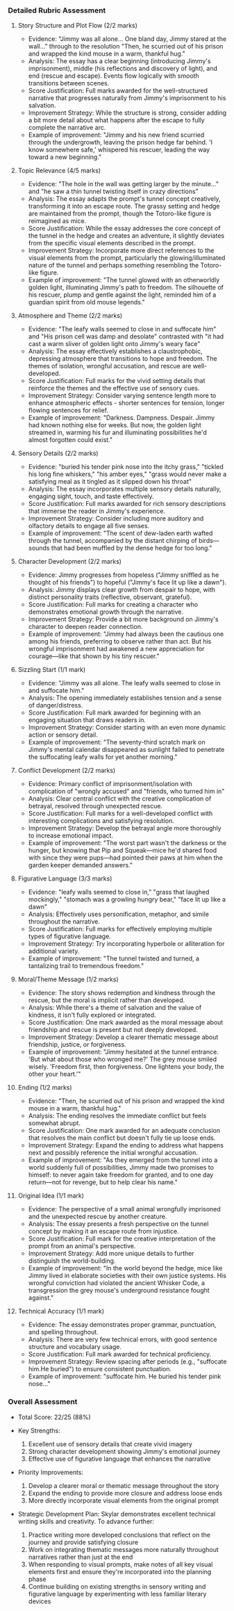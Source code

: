 ### Detailed Rubric Assessment

1. Story Structure and Plot Flow (2/2 marks)

   - Evidence: "Jimmy was all alone... One bland day, Jimmy stared at the wall..." through to the resolution "Then, he scurried out of his prison and wrapped the kind mouse in a warm, thankful hug."
   - Analysis: The essay has a clear beginning (introducing Jimmy's imprisonment), middle (his reflections and discovery of light), and end (rescue and escape). Events flow logically with smooth transitions between scenes.
   - Score Justification: Full marks awarded for the well-structured narrative that progresses naturally from Jimmy's imprisonment to his salvation.
   - Improvement Strategy: While the structure is strong, consider adding a bit more detail about what happens after the escape to fully complete the narrative arc.
   - Example of improvement: "Jimmy and his new friend scurried through the undergrowth, leaving the prison hedge far behind. 'I know somewhere safe,' whispered his rescuer, leading the way toward a new beginning."

2. Topic Relevance (4/5 marks)

   - Evidence: "The hole in the wall was getting larger by the minute..." and "he saw a thin tunnel twisting itself in crazy directions"
   - Analysis: The essay adapts the prompt's tunnel concept creatively, transforming it into an escape route. The grassy setting and hedge are maintained from the prompt, though the Totoro-like figure is reimagined as mice.
   - Score Justification: While the essay addresses the core concept of the tunnel in the hedge and creates an adventure, it slightly deviates from the specific visual elements described in the prompt.
   - Improvement Strategy: Incorporate more direct references to the visual elements from the prompt, particularly the glowing/illuminated nature of the tunnel and perhaps something resembling the Totoro-like figure.
   - Example of improvement: "The tunnel glowed with an otherworldly golden light, illuminating Jimmy's path to freedom. The silhouette of his rescuer, plump and gentle against the light, reminded him of a guardian spirit from old mouse legends."

3. Atmosphere and Theme (2/2 marks)

   - Evidence: "The leafy walls seemed to close in and suffocate him" and "His prison cell was damp and desolate" contrasted with "it had cast a warm sliver of golden light onto Jimmy's weary face"
   - Analysis: The essay effectively establishes a claustrophobic, depressing atmosphere that transitions to hope and freedom. The themes of isolation, wrongful accusation, and rescue are well-developed.
   - Score Justification: Full marks for the vivid setting details that reinforce the themes and the effective use of sensory cues.
   - Improvement Strategy: Consider varying sentence length more to enhance atmospheric effects - shorter sentences for tension, longer flowing sentences for relief.
   - Example of improvement: "Darkness. Dampness. Despair. Jimmy had known nothing else for weeks. But now, the golden light streamed in, warming his fur and illuminating possibilities he'd almost forgotten could exist."

4. Sensory Details (2/2 marks)

   - Evidence: "buried his tender pink nose into the itchy grass," "tickled his long fine whiskers," "his amber eyes," "grass would never make a satisfying meal as it tingled as it slipped down his throat"
   - Analysis: The essay incorporates multiple sensory details naturally, engaging sight, touch, and taste effectively.
   - Score Justification: Full marks awarded for rich sensory descriptions that immerse the reader in Jimmy's experience.
   - Improvement Strategy: Consider including more auditory and olfactory details to engage all five senses.
   - Example of improvement: "The scent of dew-laden earth wafted through the tunnel, accompanied by the distant chirping of birds—sounds that had been muffled by the dense hedge for too long."

5. Character Development (2/2 marks)

   - Evidence: Jimmy progresses from hopeless ("Jimmy sniffled as he thought of his friends") to hopeful ("Jimmy's face lit up like a dawn").
   - Analysis: Jimmy displays clear growth from despair to hope, with distinct personality traits (reflective, observant, grateful).
   - Score Justification: Full marks for creating a character who demonstrates emotional growth through the narrative.
   - Improvement Strategy: Provide a bit more background on Jimmy's character to deepen reader connection.
   - Example of improvement: "Jimmy had always been the cautious one among his friends, preferring to observe rather than act. But his wrongful imprisonment had awakened a new appreciation for courage—like that shown by his tiny rescuer."

6. Sizzling Start (1/1 mark)

   - Evidence: "Jimmy was all alone. The leafy walls seemed to close in and suffocate him."
   - Analysis: The opening immediately establishes tension and a sense of danger/distress.
   - Score Justification: Full mark awarded for beginning with an engaging situation that draws readers in.
   - Improvement Strategy: Consider starting with an even more dynamic action or sensory detail.
   - Example of improvement: "The seventy-third scratch mark on Jimmy's mental calendar disappeared as sunlight failed to penetrate the suffocating leafy walls for yet another morning."

7. Conflict Development (2/2 marks)

   - Evidence: Primary conflict of imprisonment/isolation with complication of "wrongly accused" and "friends, who turned him in"
   - Analysis: Clear central conflict with the creative complication of betrayal, resolved through unexpected rescue.
   - Score Justification: Full marks for a well-developed conflict with interesting complications and satisfying resolution.
   - Improvement Strategy: Develop the betrayal angle more thoroughly to increase emotional impact.
   - Example of improvement: "The worst part wasn't the darkness or the hunger, but knowing that Pip and Squeak—mice he'd shared food with since they were pups—had pointed their paws at him when the garden keeper demanded answers."

8. Figurative Language (3/3 marks)

   - Evidence: "leafy walls seemed to close in," "grass that laughed mockingly," "stomach was a growling hungry bear," "face lit up like a dawn"
   - Analysis: Effectively uses personification, metaphor, and simile throughout the narrative.
   - Score Justification: Full marks for effectively employing multiple types of figurative language.
   - Improvement Strategy: Try incorporating hyperbole or alliteration for additional variety.
   - Example of improvement: "The tunnel twisted and turned, a tantalizing trail to tremendous freedom."

9. Moral/Theme Message (1/2 marks)

   - Evidence: The story shows redemption and kindness through the rescue, but the moral is implicit rather than developed.
   - Analysis: While there's a theme of salvation and the value of kindness, it isn't fully explored or integrated.
   - Score Justification: One mark awarded as the moral message about friendship and rescue is present but not deeply developed.
   - Improvement Strategy: Develop a clearer thematic message about friendship, justice, or forgiveness.
   - Example of improvement: "Jimmy hesitated at the tunnel entrance. 'But what about those who wronged me?' The grey mouse smiled wisely. 'Freedom first, then forgiveness. One lightens your body, the other your heart.'"

10. Ending (1/2 marks)

    - Evidence: "Then, he scurried out of his prison and wrapped the kind mouse in a warm, thankful hug."
    - Analysis: The ending resolves the immediate conflict but feels somewhat abrupt.
    - Score Justification: One mark awarded for an adequate conclusion that resolves the main conflict but doesn't fully tie up loose ends.
    - Improvement Strategy: Expand the ending to address what happens next and possibly reference the initial wrongful accusation.
    - Example of improvement: "As they emerged from the tunnel into a world suddenly full of possibilities, Jimmy made two promises to himself: to never again take freedom for granted, and to one day return—not for revenge, but to help clear his name."

11. Original Idea (1/1 mark)

    - Evidence: The perspective of a small animal wrongfully imprisoned and the unexpected rescue by another creature.
    - Analysis: The essay presents a fresh perspective on the tunnel concept by making it an escape route from injustice.
    - Score Justification: Full mark for the creative interpretation of the prompt from an animal's perspective.
    - Improvement Strategy: Add more unique details to further distinguish the world-building.
    - Example of improvement: "In the world beyond the hedge, mice like Jimmy lived in elaborate societies with their own justice systems. His wrongful conviction had violated the ancient Whisker Code, a transgression the grey mouse's underground resistance fought against."

12. Technical Accuracy (1/1 mark)
    - Evidence: The essay demonstrates proper grammar, punctuation, and spelling throughout.
    - Analysis: There are very few technical errors, with good sentence structure and vocabulary usage.
    - Score Justification: Full mark awarded for technical proficiency.
    - Improvement Strategy: Review spacing after periods (e.g., "suffocate him.He buried") to ensure consistent punctuation.
    - Example of improvement: "suffocate him. He buried his tender pink nose..."

### Overall Assessment

- Total Score: 22/25 (88%)
- Key Strengths:

  1. Excellent use of sensory details that create vivid imagery
  2. Strong character development showing Jimmy's emotional journey
  3. Effective use of figurative language that enhances the narrative

- Priority Improvements:

  1. Develop a clearer moral or thematic message throughout the story
  2. Expand the ending to provide more closure and address loose ends
  3. More directly incorporate visual elements from the original prompt

- Strategic Development Plan: Skylar demonstrates excellent technical writing skills and creativity. To advance further:
  1. Practice writing more developed conclusions that reflect on the journey and provide satisfying closure
  2. Work on integrating thematic messages more naturally throughout narratives rather than just at the end
  3. When responding to visual prompts, make notes of all key visual elements first and ensure they're incorporated into the planning phase
  4. Continue building on existing strengths in sensory writing and figurative language by experimenting with less familiar literary devices
